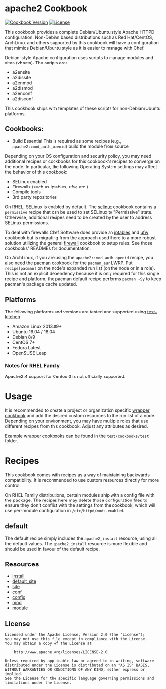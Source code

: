 # apache2 Cookbook
[![Cookbook Version](https://img.shields.io/cookbook/v/apache2.svg?style=flat)](https://supermarket.chef.io/cookbooks/apache2) [![License](https://img.shields.io/badge/license-apache2_2-blue.svg)](https://www.apache.org/licenses/LICENSE-2.0)

This cookbook provides a complete Debian/Ubuntu style Apache HTTPD configuration. Non-Debian based distributions such as Red Hat/CentOS, ArchLinux and others supported by this cookbook will have a configuration that mimics Debian/Ubuntu style as it is easier to manage with Chef.

Debian-style Apache configuration uses scripts to manage modules and sites (vhosts). The scripts are:

- a2ensite
- a2dissite
- a2enmod
- a2dismod
- a2enconf
- a2disconf

This cookbook ships with templates of these scripts for non-Debian/Ubuntu platforms.

## Cookbooks:
- Build Essential
  This is required as some recipes (e.g., `apache2::mod_auth_openid`) build the module from source

Depending on your OS configuration and security policy, you may need additional recipes or cookbooks for this cookbook's recipes to converge on the node. In particular, the following Operating System settings may affect the behavior of this cookbook:

- SELinux enabled
- Firewalls (such as iptables, ufw, etc.)
- Compile tools
- 3rd party repositories

On RHEL, SELinux is enabled by default. The [selinux](https://supermarket.chef.io/cookbooks/selinux) cookbook contains a `permissive` recipe that can be used to set SELinux to "Permissive" state. Otherwise, additional recipes need to be created by the user to address SELinux permissions.

To deal with firewalls Chef Software does provide an [iptables](https://supermarket.chef.io/cookbooks/iptables) and [ufw](https://supermarket.chef.io/cookbooks/ufw) cookbook but is migrating from the approach used there to a more robust solution utilizing the general [firewall](https://supermarket.chef.io/cookbooks/firewall) cookbook to setup rules. See those cookbooks' READMEs for documentation.

On ArchLinux, if you are using the `apache2::mod_auth_openid` recipe, you also need the [pacman](https://supermarket.chef.io/cookbooks/pacman) cookbook for the `pacman_aur` LWRP. Put `recipe[pacman]` on the node's expanded run list (on the node or in a role). This is not an explicit dependency because it is only required for this single recipe and platform; the pacman default recipe performs `pacman -Sy` to keep pacman's package cache updated.

## Platforms
The following platforms and versions are tested and supported using [test-kitchen](http://kitchen.ci/)

- Amazon Linux 2013.09+
- Ubuntu 16.04 / 18.04
- Debian 8/9
- CentOS 7+
- Fedora Latest
- OpenSUSE Leap

### Notes for RHEL Family
Apache2.4 support for Centos 6 is not officially supported.

# Usage
It is recommended to create a project or organization specific [wrapper cookbook](https://www.chef.io/blog/2013/12/03/doing-wrapper-cookbooks-right/) and add the desired custom resources to the run list of a node. Depending on your environment, you may have multiple roles that use different recipes from this cookbook. Adjust any attributes as desired.

Example wrapper cookbooks can be found in the `test/cookbooks/test` folder.

# Recipes
This cookbook comes with recipes as a way of maintaining backwards compatibility.
It is recommended to use custom resources directly for more control.

On RHEL Family distributions, certain modules ship with a config file with the package. The recipes here may delete those configuration files to ensure they don't conflict with the settings from the cookbook, which will use per-module configuration in `/etc/httpd/mods-enabled`.

## default
The default recipe simply includes the `apache2_install` resource, using all the default values. The `apache2_install` resource is more flexible and should be used in favour of the default recipe.

## Resources

- [install](https://github.com/sous-chefs/apache2/blob/master/documentation/resource_apache2_install.md)
- [default_site](https://github.com/sous-chefs/apache2/blob/master/documentation/resource_apache2_default_site.md)
- [site](https://github.com/sous-chefs/apache2/blob/master/documentation/resource_apache2_site.md)
- [conf](https://github.com/sous-chefs/apache2/blob/master/documentation/resource_apache2_conf.md)
- [config](https://github.com/sous-chefs/apache2/blob/master/documentation/resource_apache2_config.md)
- [mod](https://github.com/sous-chefs/apache2/blob/master/documentation/resource_apache2_mod.md)
- [module](https://github.com/sous-chefs/apache2/blob/master/documentation/resource_apache2_module.md)

## License
```text
Licensed under the Apache License, Version 2.0 (the "License");
you may not use this file except in compliance with the License.
You may obtain a copy of the License at

    http://www.apache.org/licenses/LICENSE-2.0

Unless required by applicable law or agreed to in writing, software
distributed under the License is distributed on an "AS IS" BASIS,
WITHOUT WARRANTIES OR CONDITIONS OF ANY KIND, either express or implied.
See the License for the specific language governing permissions and
limitations under the License.
```
